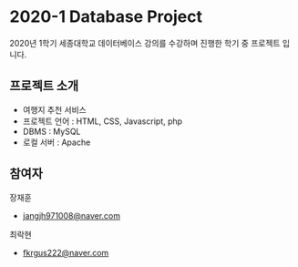 # 2020-1 Database Project

2020년 1학기 세종대학교 데이터베이스 강의를 수강하며 진행한 학기 중 프로젝트 입니다.

## 프로젝트 소개
- 여행지 추천 서비스
- 프로젝트 언어 : HTML, CSS, Javascript, php
- DBMS : MySQL
- 로컬 서버 : Apache 

## 참여자
장재훈
- jangjh971008@naver.com

최락현
- fkrgus222@naver.com
